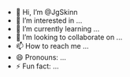 - 👋 Hi, I’m @JgSkinn
- 👀 I’m interested in ...
- 🌱 I’m currently learning ...
- 💞️ I’m looking to collaborate on ...
- 📫 How to reach me ...
- 😄 Pronouns: ...
- ⚡ Fun fact: ...

<!---
JgSkinn/JgSkinn is a ✨ special ✨ repository because its `README.md` (this file) appears on your GitHub profile.
You can click the Preview link to take a look at your changes.
--->
